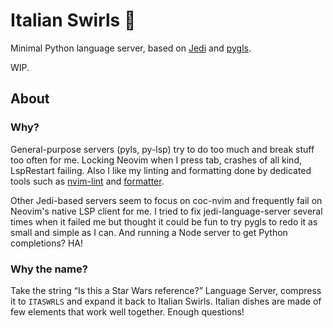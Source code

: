 Italian Swirls 🍝
=================

Minimal Python language server, based on [Jedi][jedi] and [pygls][pygls].

[jedi]: https://jedi.readthedocs.io/en/latest/index.html
[pygls]: https://pygls.readthedocs.io/en/latest/index.html

WIP.



About
-----

### Why?

General-purpose servers (pyls, py-lsp) try to do too much and break stuff too
often for me. Locking Neovim when I press tab, crashes of all kind, LspRestart
failing. Also I like my linting and formatting done by dedicated tools such as
[nvim-lint][nvim-lint] and [formatter][formatter].

[nvim-lint]: https://github.com/mfussenegger/nvim-lint
[formatter]: https://github.com/mhartington/formatter.nvim

Other Jedi-based servers seem to focus on coc-nvim and frequently fail on
Neovim's native LSP client for me. I tried to fix jedi-language-server several
times when it failed me but thought it could be fun to try pygls to redo it as
small and simple as I can. And running a Node server to get Python completions?
HA!

### Why the name?

Take the string “Is this a Star Wars reference?” Language Server, compress it to
`ITASWRLS` and expand it back to Italian Swirls. Italian dishes are made of few
elements that work well together. Enough questions!
